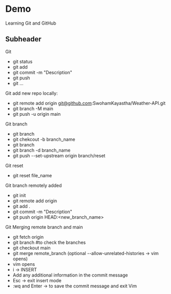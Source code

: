 # Demo
Learning Git and GitHub

## Subheader

Git
- git status
- git add
- git commit -m "Description" 
- git push
- git ...

Git add new repo locally:
- git remote add origin git@github.com:SwohamKayastha/Weather-API.git
- git branch -M main
- git push -u origin main

Git branch
- git branch
- git chekcout -b branch_name
- git branch
- git branch -d branch_name
- git push --set-upstream origin branch/reset

Git reset
- git reset file_name

Git branch remotely added
- git init
- git remote add origin <git-url>
- git add .
- git commit -m "Description"
- git push origin HEAD:<new_branch_name>

Git Merging remote branch and main
- git fetch origin
- git branch                            #to check the branches
- git checkout main
- git merge remote_branch (optional --allow-unrelated-histories -> vim opens)
- vim opens
- i -> INSERT
- Add any additional information in the commit message
- Esc -> exit insert mode
- :wq and Enter -> to save the commit message and exit Vim
